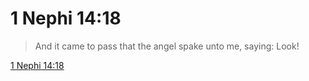 # 1 Nephi 14:18

> And it came to pass that the angel spake unto me, saying: Look!

[1 Nephi 14:18](https://www.churchofjesuschrist.org/study/scriptures/bofm/1-ne/14?lang=eng&id=p18#p18)


